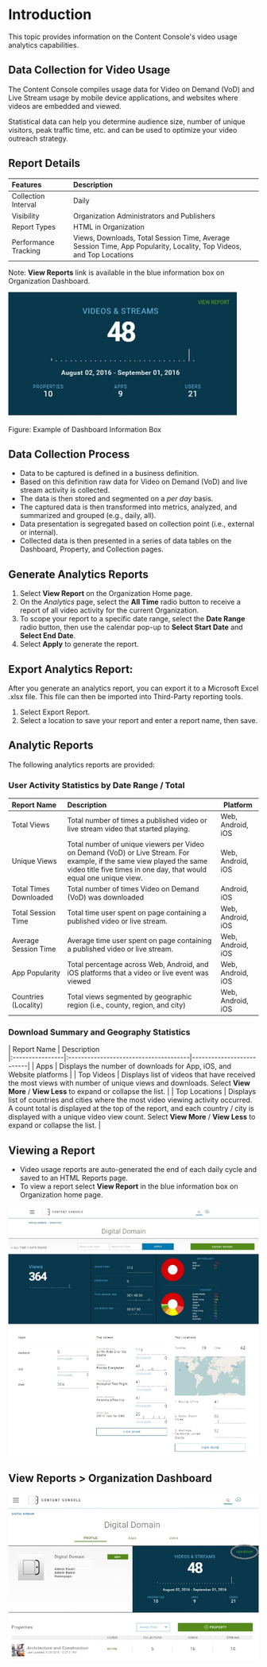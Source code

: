 # Introduction

This topic provides information on the Content Console's video usage analytics capabilities.

## Data Collection for Video Usage

The Content Console compiles usage data for Video on Demand (VoD) and Live Stream usage by mobile device applications, and websites where videos are embedded and viewed.

Statistical data can help you determine audience size, number of unique visitors, peak traffic time, etc. and can be used to optimize your video outreach strategy.

## Report Details

| Features | Description   |
|:----------------|:--------------------------------------|
| Collection Interval  | Daily |
| Visibility  | Organization Administrators and Publishers |
| Report Types  | HTML in Organization <!--- Home, Property, and Collection pages--->  |
| Performance Tracking  | Views, Downloads, Total Session Time, Average Session Time, App Popularity, Locality, Top Videos, and Top Locations  |

Note: **View Reports** link is available in the blue information box on Organization Dashboard<!--, Properties, and Collection pages-->.

![Video Usage](images\blue_video_usage.jpg "View Reports")

Figure: Example of Dashboard Information Box

## Data Collection Process

* Data to be captured is defined in a business definition.
* Based on this definition raw data for Video on Demand (VoD) and live stream activity is collected.
* The data is then stored and segmented on a *per day* basis.
* The captured data is then transformed into metrics, analyzed, and summarized and grouped (e.g., daily, all).
* Data presentation is segregated based on collection point (i.e., external or internal).
* Collected data is then presented in a series of data tables on the Dashboard, Property, and Collection pages.

## Generate Analytics Reports

1. Select **View Report** on the Organization Home page.
2. On the *Analytics* page, select the **All Time** radio button to receive a report of all video activity for the current Organization.
3. To scope your report to a specific date range, select the **Date Range** radio button, then use the calendar pop-up to **Select Start Date** and **Select End Date**.
4. Select **Apply** to generate the report.

## Export Analytics Report:

After you generate an analytics report, you can export it to a Microsoft Excel .xlsx file. This file can then be imported into Third-Party reporting tools.

1. Select Export Report.
2. Select a location to save your report and enter a report name, then save.

## Analytic Reports

The following analytics reports are provided:

### User Activity Statistics by Date Range / Total

| Report Name | Description   | Platform  |
|:----------------|:--------------------------------------|--------------------------|
| Total Views     | Total number of times a published video or live stream video that started playing.    | Web, Android, iOS |
| Unique Views     | Total number of unique viewers per Video on Demand (VoD) or Live Stream. For example, if the same view played the same video title five times in one day, that would equal one unique view.     | Web, Android, iOS |
| Total Times Downloaded  | Total number of times Video on Demand (VoD) was downloaded  | Android, iOS |
| Total Session Time  | Total time user spent on page containing a published video or live stream.  | Web, Android, iOS |
| Average Session Time  | Average time user spent on page containing a published video or live stream.  | Web, Android, iOS |
| App Popularity  | Total percentage across Web, Android, and iOS platforms that a video or live event was viewed | Web, Android, iOS |
| Countries (Locality) | Total views segmented by geographic region (i.e., county, region, and city)  | Web, Android, iOS |

### Download Summary and Geography Statistics

| Report Name | Description   
|:----------------|:--------------------------------------|--------------------------|
| Apps    | Displays the number of downloads for App, iOS, and Website platforms |
| Top Videos     | Displays list of videos that have received the most views with number of unique views and downloads. Select **View More** / **View Less** to expand or collapse the list.  |
| Top Locations     | Displays list of countries and cities where the most video viewing activity occurred. A count total is displayed at the top of the report, and each country / city is displayed with a unique video view count. Select **View More** / **View Less** to expand or collapse the list.  |

## Viewing a Report

* Video usage reports are auto-generated the end of each daily cycle and saved to an HTML Reports page.
* To view a report select **View Report** in the blue information box on Organization home page. <!---Property, and Collection pages.--->

![Monitoring](images\analytics_org_view1.jpg "Content Console Analytics - Organization View (Top)")
![Monitoring](images\analytics_org_view2.jpg "Content Console Analytics - Organization View (Bottom)")


## View Reports > Organization Dashboard

![Org](images\org_viewreport.jpg "View Organization Report")

<!---## View Reports > Property

![Property](images\property_viewreport.jpg "View Property Report")

## View Reports > Collection

![Collection](images\collection_viewreport.jpg "View Collection Report")--->
